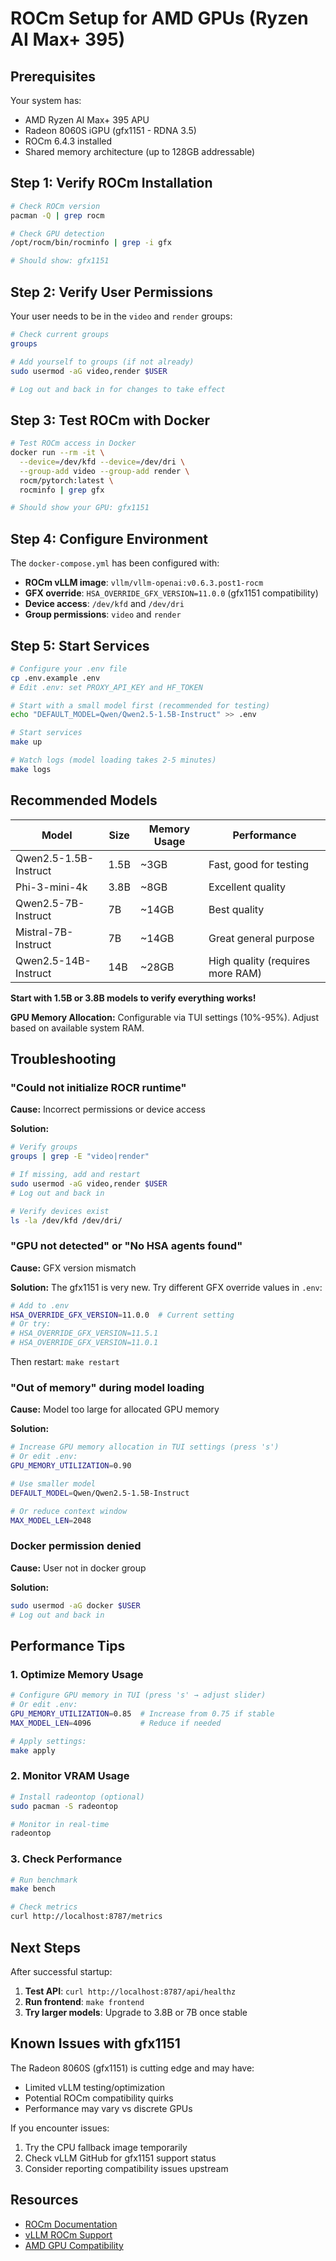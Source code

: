 # ROCm Setup for AMD GPUs (Ryzen AI Max+ 395)

## Prerequisites

Your system has:
- AMD Ryzen AI Max+ 395 APU
- Radeon 8060S iGPU (gfx1151 - RDNA 3.5)
- ROCm 6.4.3 installed
- Shared memory architecture (up to 128GB addressable)

## Step 1: Verify ROCm Installation

```bash
# Check ROCm version
pacman -Q | grep rocm

# Check GPU detection
/opt/rocm/bin/rocminfo | grep -i gfx

# Should show: gfx1151
```

## Step 2: Verify User Permissions

Your user needs to be in the `video` and `render` groups:

```bash
# Check current groups
groups

# Add yourself to groups (if not already)
sudo usermod -aG video,render $USER

# Log out and back in for changes to take effect
```

## Step 3: Test ROCm with Docker

```bash
# Test ROCm access in Docker
docker run --rm -it \
  --device=/dev/kfd --device=/dev/dri \
  --group-add video --group-add render \
  rocm/pytorch:latest \
  rocminfo | grep gfx

# Should show your GPU: gfx1151
```

## Step 4: Configure Environment

The `docker-compose.yml` has been configured with:
- **ROCm vLLM image**: `vllm/vllm-openai:v0.6.3.post1-rocm`
- **GFX override**: `HSA_OVERRIDE_GFX_VERSION=11.0.0` (gfx1151 compatibility)
- **Device access**: `/dev/kfd` and `/dev/dri`
- **Group permissions**: `video` and `render`

## Step 5: Start Services

```bash
# Configure your .env file
cp .env.example .env
# Edit .env: set PROXY_API_KEY and HF_TOKEN

# Start with a small model first (recommended for testing)
echo "DEFAULT_MODEL=Qwen/Qwen2.5-1.5B-Instruct" >> .env

# Start services
make up

# Watch logs (model loading takes 2-5 minutes)
make logs
```

## Recommended Models

| Model | Size | Memory Usage | Performance |
|-------|------|------------|-------------|
| Qwen2.5-1.5B-Instruct | 1.5B | ~3GB | Fast, good for testing |
| Phi-3-mini-4k | 3.8B | ~8GB | Excellent quality |
| Qwen2.5-7B-Instruct | 7B | ~14GB | Best quality |
| Mistral-7B-Instruct | 7B | ~14GB | Great general purpose |
| Qwen2.5-14B-Instruct | 14B | ~28GB | High quality (requires more RAM) |

**Start with 1.5B or 3.8B models to verify everything works!**

**GPU Memory Allocation:** Configurable via TUI settings (10%-95%). Adjust based on available system RAM.

## Troubleshooting

### "Could not initialize ROCR runtime"

**Cause:** Incorrect permissions or device access

**Solution:**
```bash
# Verify groups
groups | grep -E "video|render"

# If missing, add and restart
sudo usermod -aG video,render $USER
# Log out and back in

# Verify devices exist
ls -la /dev/kfd /dev/dri/
```

### "GPU not detected" or "No HSA agents found"

**Cause:** GFX version mismatch

**Solution:**
The gfx1151 is very new. Try different GFX override values in `.env`:
```bash
# Add to .env
HSA_OVERRIDE_GFX_VERSION=11.0.0  # Current setting
# Or try:
# HSA_OVERRIDE_GFX_VERSION=11.5.1
# HSA_OVERRIDE_GFX_VERSION=11.0.1
```

Then restart: `make restart`

### "Out of memory" during model loading

**Cause:** Model too large for allocated GPU memory

**Solution:**
```bash
# Increase GPU memory allocation in TUI settings (press 's')
# Or edit .env:
GPU_MEMORY_UTILIZATION=0.90

# Use smaller model
DEFAULT_MODEL=Qwen/Qwen2.5-1.5B-Instruct

# Or reduce context window
MAX_MODEL_LEN=2048
```

### Docker permission denied

**Cause:** User not in docker group

**Solution:**
```bash
sudo usermod -aG docker $USER
# Log out and back in
```

## Performance Tips

### 1. Optimize Memory Usage
```bash
# Configure GPU memory in TUI (press 's' → adjust slider)
# Or edit .env:
GPU_MEMORY_UTILIZATION=0.85  # Increase from 0.75 if stable
MAX_MODEL_LEN=4096           # Reduce if needed

# Apply settings:
make apply
```

### 2. Monitor VRAM Usage
```bash
# Install radeontop (optional)
sudo pacman -S radeontop

# Monitor in real-time
radeontop
```

### 3. Check Performance
```bash
# Run benchmark
make bench

# Check metrics
curl http://localhost:8787/metrics
```

## Next Steps

After successful startup:

1. **Test API**: `curl http://localhost:8787/api/healthz`
2. **Run frontend**: `make frontend`
3. **Try larger models**: Upgrade to 3.8B or 7B once stable

## Known Issues with gfx1151

The Radeon 8060S (gfx1151) is cutting edge and may have:
- Limited vLLM testing/optimization
- Potential ROCm compatibility quirks
- Performance may vary vs discrete GPUs

If you encounter issues:
1. Try the CPU fallback image temporarily
2. Check vLLM GitHub for gfx1151 support status
3. Consider reporting compatibility issues upstream

## Resources

- [ROCm Documentation](https://rocm.docs.amd.com/)
- [vLLM ROCm Support](https://docs.vllm.ai/en/latest/getting_started/amd-installation.html)
- [AMD GPU Compatibility](https://rocm.docs.amd.com/en/latest/release/gpu_os_support.html)
